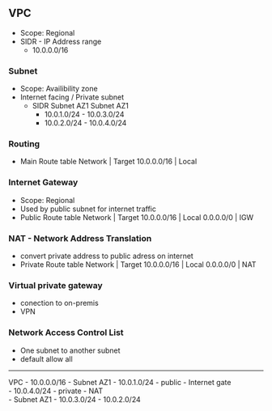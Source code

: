 ## VPC
- Scope: Regional
- SIDR - IP Address range
	- 10.0.0.0/16
### Subnet
- Scope: Availibility zone
- Internet facing / Private subnet
	- SIDR
		Subnet AZ1			Subnet AZ1
		- 10.0.1.0/24		- 10.0.3.0/24
		- 10.0.2.0/24		- 10.0.4.0/24

### Routing
- Main Route table
Network | Target
10.0.0.0/16 | Local

### Internet Gateway
- Scope: Regional
- Used by public subnet for internet traffic
- Public Route table
Network | Target
10.0.0.0/16 | Local
0.0.0.0/0 | IGW	

### NAT - Network Address Translation
- convert private address to public adress on internet
- Private Route table
Network | Target
10.0.0.0/16 | Local
0.0.0.0/0 | NAT	

### Virtual private gateway 
- conection to on-premis
- VPN 

### Network Access Control List 
- One subnet to another subnet
- default allow all

---

VPC - 10.0.0.0/16
		- Subnet AZ1
			- 10.0.1.0/24 - public - Internet gate		
			- 10.0.4.0/24 - private - NAT	
		- Subnet AZ1
			- 10.0.3.0/24
			- 10.0.2.0/24	
